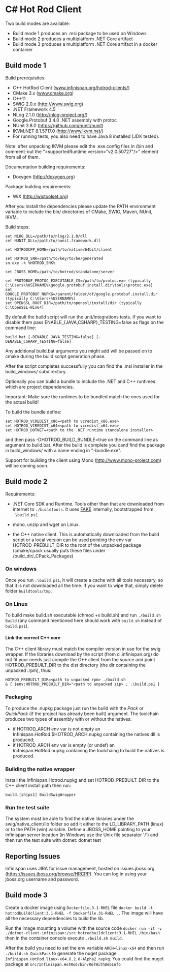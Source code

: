 # C# Hot Rod Client #

Two build modes are available:

* Build mode 1 produces an .msi package to be used on Windows
* Build mode 2 produces a multiplatform .NET Core artifact
* Build mode 3 produces a multiplatform .NET Core artifact in a docker container

## Build mode 1
Build prerequisites:

* C++ HotRod Client (www.infinispan.org/hotrod-clients/)
* CMake 3.x (www.cmake.org)
* C++11
* SWIG 2.0.x (http://www.swig.org)
* .NET Framework 4.5
* NLog 2.1.0 (http://nlog-project.org/)
* Google.Protobuf 3.4.0 .NET assembly with protoc
* NUnit 3.8.0 (https://github.com/nunit/nunit)
* IKVM.NET 8.1.5717.0 (http://www.ikvm.net/)
* For running tests, you also need to have Java 8 installed (JDK tested).

Note: after unpacking IKVM please edit the .exe.config files in <ikvm-root>/bin
and comment-out the "\<supportedRuntime version="v2.0.50727"/\>" element from all
of them.

Documentation building requirements:
* Doxygen (http://doxygen.org)

Package building requirements:
* WiX (http://wixtoolset.org)

After you install the dependencies please update the PATH environment
variable to include the bin/ directories of CMake, SWIG, Maven, NUnit, IKVM.

Build steps:

    set NLOG_DLL=/path/to/nlog/2.1.0/dll
    set NUNIT_DLL=/path/to/nunit.framework.dll
    
    set HOTRODCPP_HOME=/path/to/native/64bit/client
    
    set HOTROD_SNK=/path/to/key/to/be/generated
    sn.exe -k %HOTROD_SNK%

    set JBOSS_HOME=/path/to/hotrod/standalone/server
    
    set PROTOBUF_PROTOC_EXECUTABLE_CS=/path/to/protoc.exe (typically C:\Users\%USERNAME%\google.grotobuf.install.dir\tools\protoc.exe}
    set GOOGLE_PROTOBUF_NUPKG=/parent/folder/of/google.protobuf.install.dir  (typically C:\Users\%USERNAME%)
    set OPENSSL_ROOT_DIR=/path/to/openssl/install/dir (typically C:\OpenSSL-Win64)

By default the build script will run the unit/integrations tests. If
you want to disable them pass ENABLE_{JAVA,CSHARP}_TESTING=false as flags
on the command line:

    build.bat [-DENABLE_JAVA_TESTING=false] [-DENABLE_CSHARP_TESTING=false]

Any additional build.bat arguments you might add will be passed on to cmake
during the build script generation phase.

After the script completes successfully you can find the .msi installer in
the build_windows/ subdirectory.

Optionally you can build a bundle to include the .NET and C++ runtimes which are
project dependencies.

Important: Make sure the runtimes to be bundled match the ones used for the actual build!

To build the bundle define:

    set HOTROD_VCREDIST_x86=<path to vcredist_x86.exe>
    set HOTROD_VCREDIST_x64=<path to vcredist_x64.exe>
    set HOTROD_DOTNET=<path to the .NET runtime standalone installer>

and then pass -DHOTROD_BUILD_BUNDLE=true on the command line as argument to build.bat. After
the build is complete you cand find the package in build_windows/ with a name ending in
"-bundle.exe".

Support for building the client using Mono (http://www.mono-project.com) will
be coming soon.

## Build mode 2

Requirements:

* .NET Core SDK and Runtime. Tools other than that are downloaded from internet to `./buildtools`. It uses [FAKE](http://fake.build) internally, bootstrapped from `.\build.ps1`.

* mono, unzip and wget on Linux.
* the C++ native client. This is automatically downloaded from the build script or a local version can be used pointing the env var HOTROD_PREBUILT_DIR to the root of the unpacked package (cmake/cpack usually puts these files under /build_dir/_CPack_Packages)

### On windows
Once you run `.\build.ps1`, it will create a cache with all tools necessary, so that it is not downloaded all the time. If you want to wipe that, simply delete folder `buildtools/tmp`.

### On Linux
To build make build.sh executable (chmod +x build.sh) and run `./build.sh Build` (any command mentioned here should work with `build.sh` instead of `build.ps1`).

#### Link the correct C++ core
The C++ client library must match the compiler version in use for the swig wrapper. If the libraries download by the script (from ci.infinispan.org) do not fit your needs just compile the C++ client from the source and point HOTROD_PREBUILT_DIR to the dist directory (the dir containing the unpacked .rpm), thus:

    HOTROD_PREBUILT_DIR=<path to unpacked rpm> ./build.sh
    & { $env:HOTROD_PREBUILT_DIR="<path to unpacked zip> ; .\build.ps1 }

### Packaging
To produce the .nupkg package just run the build with the *Pack* or *QuickPack* (if the project has already been built) argument.
The toolchain produces two types of assembly with or without the natives:

* if HOTROD_ARCH env var is not empty an Infinispan.HotRod.$HOTROD_ARCH.nupkg containing the natives dll is produced;
* if HOTROD_ARCH env var is empty (or undef) an Inifnispan.HotRod.nupkg containing the toolchaing to build the natives is produced.


### Building the native wrapper
Install the Infinispan.Hotrod.nupkg and set HOTROD_PREBUILT_DIR to the C++ client install path then run:

    build.[sh|ps1] BuildSwigWrapper

### Run the test suite
The system must be able to find the native libraries under the swig/native_client/lib folder so add it either to the LD_LIBRARY_PATH (linux) or to the PATH (win) variable. Define a JBOSS_HOME pointing to your Infinispan server location (in Windows use the Unix file separator '/') and then run the test suite with dotnet:
	dotnet test 

## Reporting Issues ##
Infinispan uses JIRA for issue management, hosted on issues.jboss.org
(https://issues.jboss.org/browse/HRCPP). You can log in using your jboss.org
username and password.

## Build mode 3

Create a docker image using `Dockerfile.3.1-RHEL` file `docker build -t hotrodbuildclient:3.1-RHEL -f Dockerfile.31-RHEL .`. The image will have all the necessary dependencies to build the lib.

Run the image mounting a volume with the source code `docker run -it -v ./dotnet-client-infinispan:/src hotrodbuildclient:3.1-RHEL /bin/bash` then in the container console execute `./build.sh Build`.

After the build you need to set the env variable `ARCH=linux-x64` and then run `./build.sh QuickPack` to generate the nuget package `Infinispan.HotRod.linux-x64.8.2.0-Alpha2.nupkg`. You could find the nuget package at `src/Infinispan.HotRod/bin/RelWithDebInfo`

